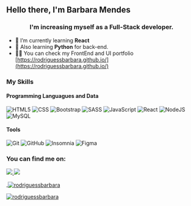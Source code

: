 <!--
**rodriguessbarbara/rodriguessbarbara** is a ✨ _special_ ✨ repository because its `README.md` (this file) appears on your GitHub profile.

-->

<h2 align="left">Hello there, I'm Barbara Mendes</h1>
<h3 align="center">I'm increasing myself as a Full-Stack developer.</h3>

- 🌱 I’m currently learning **React**
- 💙 Also learning **Python** for back-end.
- 👨‍💻 You can check my FrontEnd and UI portfolio [https://rodriguessbarbara.github.io/](https://rodriguessbarbara.github.io/)

<h3 align="left">My Skills</h3>

<h4 align="left">Programming Languagues and Data</h4>
<p align="left">

![HTML5](https://img.shields.io/badge/-HTML5-333333?style=flat&logo=HTML5)
![CSS](https://img.shields.io/badge/-CSS-333333?style=flat&logo=CSS3&logoColor=1572B6)
![Bootstrap](https://img.shields.io/badge/-bootstrap-333333?style=flat&logo=bootstrap)
![SASS](https://img.shields.io/badge/-sass-333333?style=flat&logo=sass)
![JavaScript](https://img.shields.io/badge/-JavaScript-333333?style=flat&logo=javascript)
![React](https://img.shields.io/badge/-React-333333?style=flat&logo=react)
![NodeJS](https://img.shields.io/badge/-NodeJS-333333?style=flat&logo=nodejs)
![MySQL](https://img.shields.io/badge/-MySQL-333333?style=flat&logo=mysql)

</p>

<h4 align="left">Tools</h3>
<p align="left">

![Git](https://img.shields.io/badge/-Git-333333?style=flat&logo=git)
![GitHub](https://img.shields.io/badge/-GitHub-333333?style=flat&logo=github)
![Insomnia](https://img.shields.io/badge/-Insomnia-333333?style=flat&logo=insomnia)
![Figma](https://img.shields.io/badge/-Figma-333333?style=flat&logo=figma&logoColor=007ACC)
</p>

<h3 align="left"> You can find me on:</h3>
<p align="left">

<a href="https://www.linkedin.com/in/rodriguessbarbara/" target="blank"/> <img src="https://img.shields.io/badge/-LinkedIn-333333?style=flat&logo=linkedin"/>
<a href="https://www.behance.net/rodriguessbarbara" target="blank"/> <img src="https://img.shields.io/badge/-behance-333333?style=flat&logo=behance"/>

</p>

<p>&nbsp;<img align="center" src="https://github-realinkdme-stats.vercel.app/api?username=rodriguessbarbara&show_icons=true&theme=dark&hide_border=true&locale=en" alt="rodriguessbarbara" /></p>

<p align="left"> <img src="https://komarev.com/ghpvc/?username=rodriguessbarbara&label=Profile%20views&color=0e75b6&style=flat" alt="rodriguessbarbara" /> </p>
